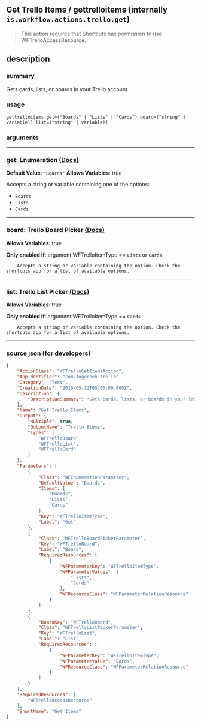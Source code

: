 
## Get Trello Items / gettrelloitems (internally `is.workflow.actions.trello.get`)

> This action requires that Shortcuts has permission to use WFTrelloAccessResource.


## description

### summary

Gets cards, lists, or boards in your Trello account.


### usage
```
gettrelloitems get=("Boards" | "Lists" | "Cards") board=("string" | variable)] list=("string" | variable)]
```

### arguments

---

### get: Enumeration [(Docs)](https://pfgithub.github.io/shortcutslang/gettingstarted#enum-select-field)
**Default Value**: `"Boards"`
**Allows Variables**: true



Accepts a string 
or variable
containing one of the options:

- `Boards`
- `Lists`
- `Cards`

---

### board: Trello Board Picker [(Docs)](https://pfgithub.github.io/shortcutslang/gettingstarted#other-fields)
**Allows Variables**: true

**Only enabled if**: argument WFTrelloItemType == `Lists` or `Cards`

		Accepts a string or variable containing the option. Check the shortcuts app for a list of available options. 

---

### list: Trello List Picker [(Docs)](https://pfgithub.github.io/shortcutslang/gettingstarted#other-fields)
**Allows Variables**: true

**Only enabled if**: argument WFTrelloItemType == `Cards`

		Accepts a string or variable containing the option. Check the shortcuts app for a list of available options. 

---

### source json (for developers)

```json
{
	"ActionClass": "WFTrelloGetItemsAction",
	"AppIdentifier": "com.fogcreek.trello",
	"Category": "Text",
	"CreationDate": "2016-05-12T05:00:00.000Z",
	"Description": {
		"DescriptionSummary": "Gets cards, lists, or boards in your Trello account."
	},
	"Name": "Get Trello Items",
	"Output": {
		"Multiple": true,
		"OutputName": "Trello Items",
		"Types": [
			"WFTrelloBoard",
			"WFTrelloList",
			"WFTrelloCard"
		]
	},
	"Parameters": [
		{
			"Class": "WFEnumerationParameter",
			"DefaultValue": "Boards",
			"Items": [
				"Boards",
				"Lists",
				"Cards"
			],
			"Key": "WFTrelloItemType",
			"Label": "Get"
		},
		{
			"Class": "WFTrelloBoardPickerParameter",
			"Key": "WFTrelloBoard",
			"Label": "Board",
			"RequiredResources": [
				{
					"WFParameterKey": "WFTrelloItemType",
					"WFParameterValues": [
						"Lists",
						"Cards"
					],
					"WFResourceClass": "WFParameterRelationResource"
				}
			]
		},
		{
			"BoardKey": "WFTrelloBoard",
			"Class": "WFTrelloListPickerParameter",
			"Key": "WFTrelloList",
			"Label": "List",
			"RequiredResources": [
				{
					"WFParameterKey": "WFTrelloItemType",
					"WFParameterValue": "Cards",
					"WFResourceClass": "WFParameterRelationResource"
				}
			]
		}
	],
	"RequiredResources": [
		"WFTrelloAccessResource"
	],
	"ShortName": "Get Items"
}
```
